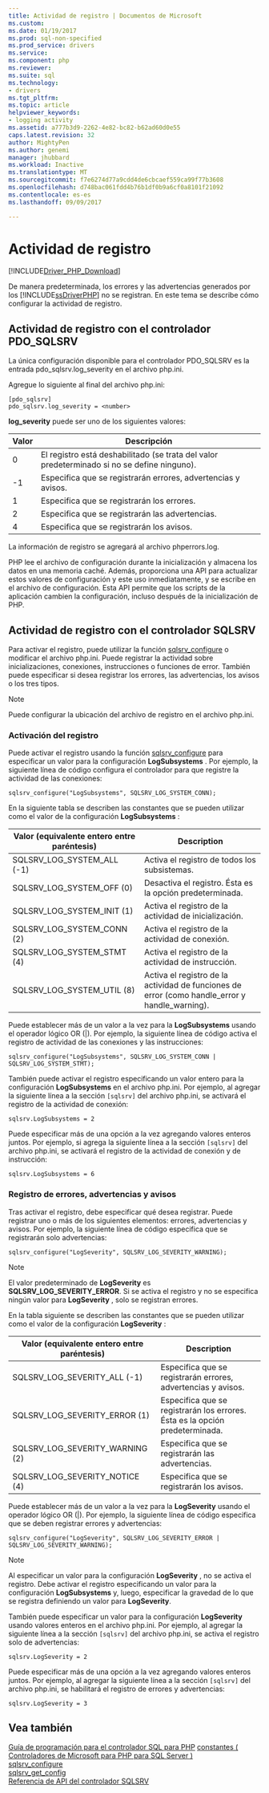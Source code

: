 ```yaml
---
title: Actividad de registro | Documentos de Microsoft
ms.custom: 
ms.date: 01/19/2017
ms.prod: sql-non-specified
ms.prod_service: drivers
ms.service: 
ms.component: php
ms.reviewer: 
ms.suite: sql
ms.technology:
- drivers
ms.tgt_pltfrm: 
ms.topic: article
helpviewer_keywords:
- logging activity
ms.assetid: a777b3d9-2262-4e82-bc82-b62ad60d0e55
caps.latest.revision: 32
author: MightyPen
ms.author: genemi
manager: jhubbard
ms.workload: Inactive
ms.translationtype: MT
ms.sourcegitcommit: f7e6274d77a9cdd4de6cbcaef559ca99f77b3608
ms.openlocfilehash: d748bac061fdd4b76b1df0b9a6cf0a8101f21092
ms.contentlocale: es-es
ms.lasthandoff: 09/09/2017

---
```

# <a name="logging-activity"></a>Actividad de registro
[!INCLUDE[Driver_PHP_Download](../../includes/driver_php_download.md)]

De manera predeterminada, los errores y las advertencias generados por los [!INCLUDE[ssDriverPHP](../../includes/ssdriverphp_md.md)] no se registran. En este tema se describe cómo configurar la actividad de registro.  
  
## <a name="logging-activity-using-the-pdosqlsrv-driver"></a>Actividad de registro con el controlador PDO_SQLSRV  
La única configuración disponible para el controlador PDO_SQLSRV es la entrada pdo_sqlsrv.log_severity en el archivo php.ini.  
  
Agregue lo siguiente al final del archivo php.ini:  
  
```  
[pdo_sqlsrv]  
pdo_sqlsrv.log_severity = <number>  
```  
  
**log_severity** puede ser uno de los siguientes valores:  
  
|Valor|Descripción|  
|---------|---------------|  
|0|El registro está deshabilitado (se trata del valor predeterminado si no se define ninguno).|  
|-1|Especifica que se registrarán errores, advertencias y avisos.|  
|1|Especifica que se registrarán los errores.|  
|2|Especifica que se registrarán las advertencias.|  
|4|Especifica que se registrarán los avisos.|  
  
La información de registro se agregará al archivo phperrors.log.  
  
PHP lee el archivo de configuración durante la inicialización y almacena los datos en una memoria caché. Además, proporciona una API para actualizar estos valores de configuración y este uso inmediatamente, y se escribe en el archivo de configuración. Esta API permite que los scripts de la aplicación cambien la configuración, incluso después de la inicialización de PHP.  
  
## <a name="logging-activity-using-the-sqlsrv-driver"></a>Actividad de registro con el controlador SQLSRV  
Para activar el registro, puede utilizar la función [sqlsrv_configure](../../connect/php/sqlsrv-configure.md) o modificar el archivo php.ini. Puede registrar la actividad sobre inicializaciones, conexiones, instrucciones o funciones de error. También puede especificar si desea registrar los errores, las advertencias, los avisos o los tres tipos.  
  
> [!NOTE]  
> Puede configurar la ubicación del archivo de registro en el archivo php.ini.  
  
### <a name="turning-logging-on"></a>Activación del registro  
Puede activar el registro usando la función [sqlsrv_configure](../../connect/php/sqlsrv-configure.md) para especificar un valor para la configuración **LogSubsystems** . Por ejemplo, la siguiente línea de código configura el controlador para que registre la actividad de las conexiones:  
  
`sqlsrv_configure("LogSubsystems", SQLSRV_LOG_SYSTEM_CONN);`  
  
En la siguiente tabla se describen las constantes que se pueden utilizar como el valor de la configuración **LogSubsystems** :  
  
|Valor (equivalente entero entre paréntesis)|Description|  
|-----------------------------------------------|---------------|  
|SQLSRV_LOG_SYSTEM_ALL (-1)|Activa el registro de todos los subsistemas.|  
|SQLSRV_LOG_SYSTEM_OFF (0)|Desactiva el registro. Ésta es la opción predeterminada.|  
|SQLSRV_LOG_SYSTEM_INIT (1)|Activa el registro de la actividad de inicialización.|  
|SQLSRV_LOG_SYSTEM_CONN (2)|Activa el registro de la actividad de conexión.|  
|SQLSRV_LOG_SYSTEM_STMT (4)|Activa el registro de la actividad de instrucción.|  
|SQLSRV_LOG_SYSTEM_UTIL (8)|Activa el registro de la actividad de funciones de error (como handle_error y handle_warning).|  
  
Puede establecer más de un valor a la vez para la **LogSubsystems** usando el operador lógico OR (|). Por ejemplo, la siguiente línea de código activa el registro de actividad de las conexiones y las instrucciones:  
  
`sqlsrv_configure("LogSubsystems", SQLSRV_LOG_SYSTEM_CONN | SQLSRV_LOG_SYSTEM_STMT);`  
  
También puede activar el registro especificando un valor entero para la configuración **LogSubsystems** en el archivo php.ini. Por ejemplo, al agregar la siguiente línea a la sección `[sqlsrv]` del archivo php.ini, se activará el registro de la actividad de conexión:  
  
`sqlsrv.LogSubsystems = 2`  
  
Puede especificar más de una opción a la vez agregando valores enteros juntos. Por ejemplo, si agrega la siguiente línea a la sección `[sqlsrv]` del archivo php.ini, se activará el registro de la actividad de conexión y de instrucción:  
  
`sqlsrv.LogSubsystems = 6`  
  
### <a name="logging-errors-warnings-and-notices"></a>Registro de errores, advertencias y avisos  
Tras activar el registro, debe especificar qué desea registrar. Puede registrar uno o más de los siguientes elementos: errores, advertencias y avisos. Por ejemplo, la siguiente línea de código especifica que se registrarán solo advertencias:  
  
`sqlsrv_configure("LogSeverity", SQLSRV_LOG_SEVERITY_WARNING);`  
  
> [!NOTE]  
> El valor predeterminado de **LogSeverity** es **SQLSRV_LOG_SEVERITY_ERROR**. Si se activa el registro y no se especifica ningún valor para **LogSeverity** , solo se registran errores.  
  
En la tabla siguiente se describen las constantes que se pueden utilizar como el valor de la configuración **LogSeverity** :  
  
|Valor (equivalente entero entre paréntesis)|Description|  
|-----------------------------------------------|---------------|  
|SQLSRV_LOG_SEVERITY_ALL (-1)|Especifica que se registrarán errores, advertencias y avisos.|  
|SQLSRV_LOG_SEVERITY_ERROR (1)|Especifica que se registrarán los errores. Ésta es la opción predeterminada.|  
|SQLSRV_LOG_SEVERITY_WARNING (2)|Especifica que se registrarán las advertencias.|  
|SQLSRV_LOG_SEVERITY_NOTICE (4)|Especifica que se registrarán los avisos.|  
  
Puede establecer más de un valor a la vez para la **LogSeverity** usando el operador lógico OR (|). Por ejemplo, la siguiente línea de código especifica que se deben registrar errores y advertencias:  
  
`sqlsrv_configure("LogSeverity", SQLSRV_LOG_SEVERITY_ERROR | SQLSRV_LOG_SEVERITY_WARNING);`  
  
> [!NOTE]  
> Al especificar un valor para la configuración **LogSeverity** , no se activa el registro. Debe activar el registro especificando un valor para la configuración **LogSubsystems** y, luego, especificar la gravedad de lo que se registra definiendo un valor para **LogSeverity**.  
  
También puede especificar un valor para la configuración **LogSeverity** usando valores enteros en el archivo php.ini. Por ejemplo, al agregar la siguiente línea a la sección `[sqlsrv]` del archivo php.ini, se activa el registro solo de advertencias:  
  
`sqlsrv.LogSeverity = 2`  
  
Puede especificar más de una opción a la vez agregando valores enteros juntos. Por ejemplo, al agregar la siguiente línea a la sección `[sqlsrv]` del archivo php.ini, se habilitará el registro de errores y advertencias:  
  
`sqlsrv.LogSeverity = 3`  
  
## <a name="see-also"></a>Vea también  
[Guía de programación para el controlador SQL para PHP](../../connect/php/programming-guide-for-php-sql-driver.md)
[constantes &#40; Controladores de Microsoft para PHP para SQL Server &#41;](../../connect/php/constants-microsoft-drivers-for-php-for-sql-server.md)  
[sqlsrv_configure](../../connect/php/sqlsrv-configure.md)  
[sqlsrv_get_config](../../connect/php/sqlsrv-get-config.md)  
[Referencia de API del controlador SQLSRV](../../connect/php/sqlsrv-driver-api-reference.md)  
  

